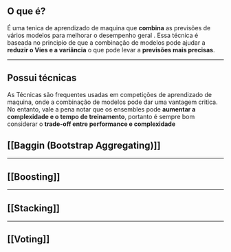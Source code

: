 

## O que é?

É uma tenica de aprendizado de maquina que **combina** as previsões de vários modelos para melhorar o desempenho geral . Essa técnica é baseada no principio de que a combinação de modelos pode ajudar a **reduzir o Vies e a variância** o que pode levar a **previsões mais precisas**.

---
  
##  Possui técnicas

As Técnicas são frequentes usadas em competições de aprendizado de maquina, onde a combinação de modelos pode dar uma vantagem critica. No entanto, vale a pena notar que os ensembles pode **aumentar a complexidade e o tempo de treinamento**, portanto é sempre bom considerar o **trade-off entre performance e complexidade**




## [[Baggin (Bootstrap Aggregating)]]
---
## [[Boosting]]
---
## [[Stacking]]
---
## [[Voting]]
